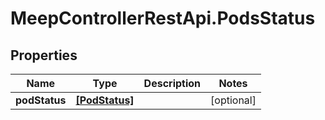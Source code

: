# MeepControllerRestApi.PodsStatus

## Properties
Name | Type | Description | Notes
------------ | ------------- | ------------- | -------------
**podStatus** | [**[PodStatus]**](PodStatus.md) |  | [optional] 


